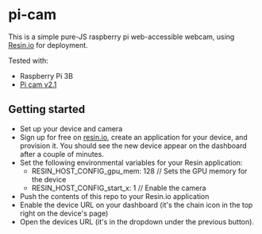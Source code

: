 # pi-cam

This is a simple pure-JS raspberry pi web-accessible webcam, using [Resin.io](https://resin.io) for deployment.

Tested with:

* Raspberry Pi 3B
* [Pi cam v2.1](https://shop.pimoroni.com/products/raspberry-pi-camera-module-v2-1-with-mount)

## Getting started

- Set up your device and camera
- Sign up for free on [resin.io](https://dashboard.resin.io/signup), create an application for your device, and provision it. You should see the new device appear on the dashboard after a couple of minutes.
- Set the following environmental variables for your Resin application:
    * RESIN_HOST_CONFIG_gpu_mem: 128 // Sets the GPU memory for the device
    * RESIN_HOST_CONFIG_start_x: 1 // Enable the camera
- Push the contents of this repo to your Resin.io application
- Enable the device URL on your dashboard (it's the chain icon in the top right on the device's page)
- Open the devices URL (it's in the dropdown under the previous button).